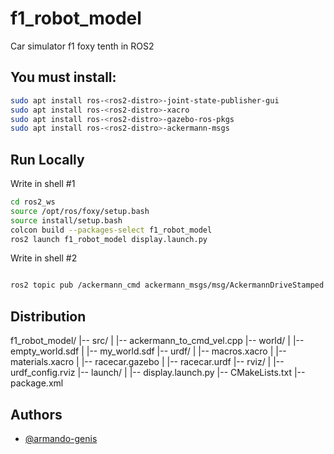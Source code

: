 # f1_robot_model

Car simulator f1 foxy tenth in ROS2

## You must install: 

```bash
sudo apt install ros-<ros2-distro>-joint-state-publisher-gui
sudo apt install ros-<ros2-distro>-xacro
sudo apt install ros-<ros2-distro>-gazebo-ros-pkgs
sudo apt install ros-<ros2-distro>-ackermann-msgs
```

## Run Locally

Write in shell #1

```bash
cd ros2_ws
source /opt/ros/foxy/setup.bash
source install/setup.bash
colcon build --packages-select f1_robot_model
ros2 launch f1_robot_model display.launch.py
```

Write in shell #2
```bash

ros2 topic pub /ackermann_cmd ackermann_msgs/msg/AckermannDriveStamped "{header: {stamp: {sec: 0, nanosec: 0}, frame_id: 'base_link'}, drive: {speed: 0.0, steering_angle: 0.5}}"
```
## Distribution
f1_robot_model/
|-- src/
|   |-- ackermann_to_cmd_vel.cpp
|-- world/
|   |-- empty_world.sdf
|   |-- my_world.sdf
|-- urdf/
|   |-- macros.xacro
|   |-- materials.xacro
|   |-- racecar.gazebo
|   |-- racecar.urdf
|-- rviz/
|   |-- urdf_config.rviz
|-- launch/
|   |-- display.launch.py
|-- CMakeLists.txt
|-- package.xml

## Authors

- [@armando-genis](https://github.com/armando-genis)
